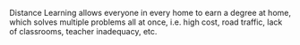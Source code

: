 Distance Learning allows everyone in every home to earn a degree at home, which solves multiple problems all at once, i.e. high cost, road traffic, lack of classrooms, teacher inadequacy, etc. 
